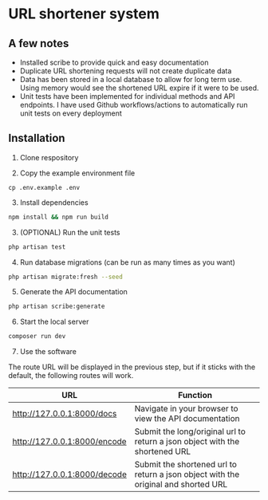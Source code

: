 # URL shortener system

A few notes
------------

- Installed scribe to provide quick and easy documentation
- Duplicate URL shortening requests will not create duplicate data
- Data has been stored in a local database to allow for long term use. Using memory would see the shortened URL expire if it were to be used.
- Unit tests have been implemented for individual methods and API endpoints. I have used Github workflows/actions to automatically run unit tests on every deployment

Installation
------------
1. Clone respository


2. Copy the example environment file

```env
cp .env.example .env
```

3. Install dependencies

```bash
npm install && npm run build
```

3. (OPTIONAL) Run the unit tests

```bash
php artisan test
```

4. Run database migrations (can be run as many times as you want)

```bash
php artisan migrate:fresh --seed
```

5. Generate the API documentation

```bash
php artisan scribe:generate
```

6. Start the local server

```bash
composer run dev
```

7. Use the software

The route URL will be displayed in the previous step, but if it sticks with the default, the following routes will work.

| URL                           | Function |
|-------------------------------| --- | 
| http://127.0.0.1:8000/docs    | Navigate in your browser to view the API documentation |
| http://127.0.0.1:8000/encode  | Submit the long/original url to return a json object with the shortened URL |
|  http://127.0.0.1:8000/decode | Submit the shortened url to return a json object with the original and shorted URL |


